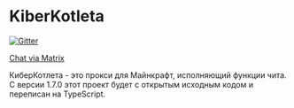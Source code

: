 # KiberKotleta
[![Gitter](https://badges.gitter.im/DarkCoder15_/KiberKotleta.svg)](https://gitter.im/DarkCoder15_/KiberKotleta?utm_source=badge&utm_medium=badge&utm_campaign=pr-badge)

[Chat via Matrix](https://matrix.to/#/#kiberkolteta:m.darkcoder15.tk)

КиберКотлета - это прокси для Майнкрафт, исполняющий функции чита.
С версии 1.7.0 этот проект будет с открытым исходным кодом и переписан на TypeScript.
